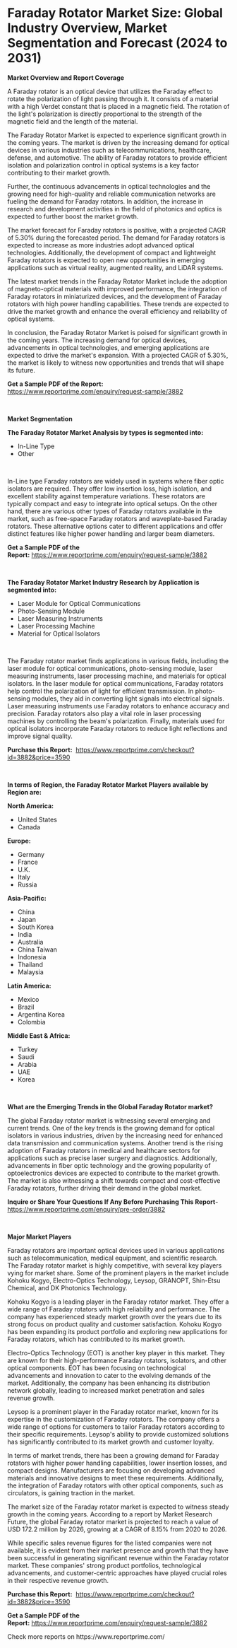 <p><h1>Faraday Rotator Market Size: Global Industry Overview, Market Segmentation and Forecast (2024 to 2031)</h1></p><p><strong>Market Overview and Report Coverage</strong></p>
<p><p>A Faraday rotator is an optical device that utilizes the Faraday effect to rotate the polarization of light passing through it. It consists of a material with a high Verdet constant that is placed in a magnetic field. The rotation of the light's polarization is directly proportional to the strength of the magnetic field and the length of the material.</p><p>The Faraday Rotator Market is expected to experience significant growth in the coming years. The market is driven by the increasing demand for optical devices in various industries such as telecommunications, healthcare, defense, and automotive. The ability of Faraday rotators to provide efficient isolation and polarization control in optical systems is a key factor contributing to their market growth.</p><p>Further, the continuous advancements in optical technologies and the growing need for high-quality and reliable communication networks are fueling the demand for Faraday rotators. In addition, the increase in research and development activities in the field of photonics and optics is expected to further boost the market growth.</p><p>The market forecast for Faraday rotators is positive, with a projected CAGR of 5.30% during the forecasted period. The demand for Faraday rotators is expected to increase as more industries adopt advanced optical technologies. Additionally, the development of compact and lightweight Faraday rotators is expected to open new opportunities in emerging applications such as virtual reality, augmented reality, and LiDAR systems.</p><p>The latest market trends in the Faraday Rotator Market include the adoption of magneto-optical materials with improved performance, the integration of Faraday rotators in miniaturized devices, and the development of Faraday rotators with high power handling capabilities. These trends are expected to drive the market growth and enhance the overall efficiency and reliability of optical systems.</p><p>In conclusion, the Faraday Rotator Market is poised for significant growth in the coming years. The increasing demand for optical devices, advancements in optical technologies, and emerging applications are expected to drive the market's expansion. With a projected CAGR of 5.30%, the market is likely to witness new opportunities and trends that will shape its future.</p></p>
<p><strong>Get a Sample PDF of the Report:</strong> <a href="https://www.reportprime.com/enquiry/request-sample/3882">https://www.reportprime.com/enquiry/request-sample/3882</a></p>
<p>&nbsp;</p>
<p><strong>Market Segmentation</strong></p>
<p><strong>The Faraday Rotator Market Analysis by types is segmented into:</strong></p>
<p><ul><li>In-Line Type</li><li>Other</li></ul></p>
<p>&nbsp;</p>
<p><p>In-Line type Faraday rotators are widely used in systems where fiber optic isolators are required. They offer low insertion loss, high isolation, and excellent stability against temperature variations. These rotators are typically compact and easy to integrate into optical setups. On the other hand, there are various other types of Faraday rotators available in the market, such as free-space Faraday rotators and waveplate-based Faraday rotators. These alternative options cater to different applications and offer distinct features like higher power handling and larger beam diameters.</p></p>
<p><strong>Get a Sample PDF of the Report:</strong>&nbsp;<a href="https://www.reportprime.com/enquiry/request-sample/3882">https://www.reportprime.com/enquiry/request-sample/3882</a></p>
<p>&nbsp;</p>
<p><strong>The Faraday Rotator Market Industry Research by Application is segmented into:</strong></p>
<p><ul><li>Laser Module for Optical Communications</li><li>Photo-Sensing Module</li><li>Laser Measuring Instruments</li><li>Laser Processing Machine</li><li>Material for Optical Isolators</li></ul></p>
<p>&nbsp;</p>
<p><p>The Faraday rotator market finds applications in various fields, including the laser module for optical communications, photo-sensing module, laser measuring instruments, laser processing machine, and materials for optical isolators. In the laser module for optical communications, Faraday rotators help control the polarization of light for efficient transmission. In photo-sensing modules, they aid in converting light signals into electrical signals. Laser measuring instruments use Faraday rotators to enhance accuracy and precision. Faraday rotators also play a vital role in laser processing machines by controlling the beam's polarization. Finally, materials used for optical isolators incorporate Faraday rotators to reduce light reflections and improve signal quality.</p></p>
<p><strong>Purchase this Report:</strong>&nbsp; <a href="https://www.reportprime.com/checkout?id=3882&price=3590">https://www.reportprime.com/checkout?id=3882&price=3590</a></p>
<p>&nbsp;</p>
<p><strong>In terms of Region, the Faraday Rotator Market Players available by Region are:</strong></p>
<p>
    <p> <strong> North America: </strong>
        <ul>
            <li>United States</li>
            <li>Canada</li>
        </ul>
        </p> 
    <p> <strong> Europe: </strong>
        <ul>
            <li>Germany</li>
            <li>France</li>
            <li>U.K.</li>
            <li>Italy</li>
            <li>Russia</li>
        </ul>
        </p> 
    <p> <strong> Asia-Pacific: </strong>
        <ul>
            <li>China</li>
            <li>Japan</li>
            <li>South Korea</li>
            <li>India</li>
            <li>Australia</li>
            <li>China Taiwan</li>
            <li>Indonesia</li>
            <li>Thailand</li>
            <li>Malaysia</li>
        </ul>
        </p> 
    <p> <strong> Latin America: </strong>
        <ul>
            <li>Mexico</li>
            <li>Brazil</li>
            <li>Argentina Korea</li>
            <li>Colombia</li>
        </ul>
        </p> 
    <p> <strong> Middle East & Africa: </strong>
        <ul>
            <li>Turkey</li>
            <li>Saudi</li>
            <li>Arabia</li>
            <li>UAE</li>
            <li>Korea</li>
        </ul>
    </p>
    </p>
<p>&nbsp;</p>
<p><strong>What are the Emerging Trends in the Global Faraday Rotator market?</strong></p>
<p><p>The global Faraday rotator market is witnessing several emerging and current trends. One of the key trends is the growing demand for optical isolators in various industries, driven by the increasing need for enhanced data transmission and communication systems. Another trend is the rising adoption of Faraday rotators in medical and healthcare sectors for applications such as precise laser surgery and diagnostics. Additionally, advancements in fiber optic technology and the growing popularity of optoelectronics devices are expected to contribute to the market growth. The market is also witnessing a shift towards compact and cost-effective Faraday rotators, further driving their demand in the global market.</p></p>
<p><strong>Inquire or Share Your Questions If Any Before Purchasing This Report</strong>- <a href="https://www.reportprime.com/enquiry/pre-order/3882">https://www.reportprime.com/enquiry/pre-order/3882</a></p>
<p>&nbsp;</p>
<p><strong>Major Market Players</strong></p>
<p><p>Faraday rotators are important optical devices used in various applications such as telecommunication, medical equipment, and scientific research. The Faraday rotator market is highly competitive, with several key players vying for market share. Some of the prominent players in the market include Kohoku Kogyo, Electro-Optics Technology, Leysop, GRANOPT, Shin-Etsu Chemical, and DK Photonics Technology.</p><p>Kohoku Kogyo is a leading player in the Faraday rotator market. They offer a wide range of Faraday rotators with high reliability and performance. The company has experienced steady market growth over the years due to its strong focus on product quality and customer satisfaction. Kohoku Kogyo has been expanding its product portfolio and exploring new applications for Faraday rotators, which has contributed to its market growth.</p><p>Electro-Optics Technology (EOT) is another key player in this market. They are known for their high-performance Faraday rotators, isolators, and other optical components. EOT has been focusing on technological advancements and innovation to cater to the evolving demands of the market. Additionally, the company has been enhancing its distribution network globally, leading to increased market penetration and sales revenue growth.</p><p>Leysop is a prominent player in the Faraday rotator market, known for its expertise in the customization of Faraday rotators. The company offers a wide range of options for customers to tailor Faraday rotators according to their specific requirements. Leysop's ability to provide customized solutions has significantly contributed to its market growth and customer loyalty.</p><p>In terms of market trends, there has been a growing demand for Faraday rotators with higher power handling capabilities, lower insertion losses, and compact designs. Manufacturers are focusing on developing advanced materials and innovative designs to meet these requirements. Additionally, the integration of Faraday rotators with other optical components, such as circulators, is gaining traction in the market.</p><p>The market size of the Faraday rotator market is expected to witness steady growth in the coming years. According to a report by Market Research Future, the global Faraday rotator market is projected to reach a value of USD 172.2 million by 2026, growing at a CAGR of 8.15% from 2020 to 2026.</p><p>While specific sales revenue figures for the listed companies were not available, it is evident from their market presence and growth that they have been successful in generating significant revenue within the Faraday rotator market. These companies' strong product portfolios, technological advancements, and customer-centric approaches have played crucial roles in their respective revenue growth.</p></p>
<p><strong>Purchase this Report:</strong>&nbsp;&nbsp;<a href="https://www.reportprime.com/checkout?id=3882&price=3590">https://www.reportprime.com/checkout?id=3882&price=3590</a></p>
<p></p>
<p><strong>Get a Sample PDF of the Report:</strong>&nbsp;<a href="https://www.reportprime.com/enquiry/request-sample/3882">https://www.reportprime.com/enquiry/request-sample/3882</a></p>
<p>Check more reports on https://www.reportprime.com/</p>